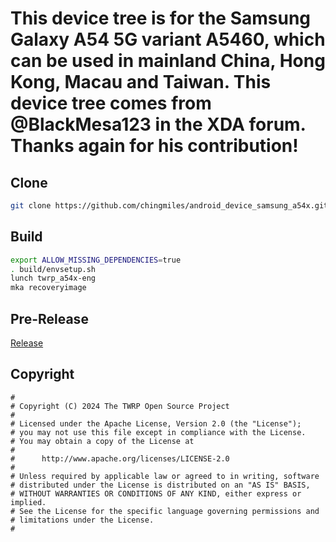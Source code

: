 # This device tree is for the Samsung Galaxy A54 5G variant A5460, which can be used in mainland China, Hong Kong, Macau and Taiwan. This device tree comes from @BlackMesa123 in the XDA forum. Thanks again for his contribution!

## Clone

```bash
git clone https://github.com/chingmiles/android_device_samsung_a54x.git -b main device/samsung/a54x
```

## Build

```bash
export ALLOW_MISSING_DEPENDENCIES=true
. build/envsetup.sh
lunch twrp_a54x-eng
mka recoveryimage
```

## Pre-Release
[Release](https://github.com/chingmiles/android_device_samsung_a54x/releases)


## Copyright

```
#
# Copyright (C) 2024 The TWRP Open Source Project
#
# Licensed under the Apache License, Version 2.0 (the "License");
# you may not use this file except in compliance with the License.
# You may obtain a copy of the License at
#
#      http://www.apache.org/licenses/LICENSE-2.0
#
# Unless required by applicable law or agreed to in writing, software
# distributed under the License is distributed on an "AS IS" BASIS,
# WITHOUT WARRANTIES OR CONDITIONS OF ANY KIND, either express or implied.
# See the License for the specific language governing permissions and
# limitations under the License.
#
```
